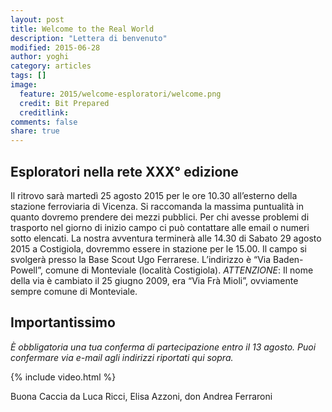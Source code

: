 ```yaml
---
layout: post
title: Welcome to the Real World
description: "Lettera di benvenuto"
modified: 2015-06-28
author: yoghi
category: articles
tags: []
image:
  feature: 2015/welcome-esploratori/welcome.png
  credit: Bit Prepared
  creditlink:
comments: false
share: true
---
```


## Esploratori nella rete XXX° edizione

Il ritrovo sarà martedì 25 agosto 2015 per le ore 10.30 all’esterno della stazione ferroviaria di Vicenza.
Si raccomanda la massima puntualità in quanto dovremo prendere dei mezzi pubblici.
Per chi avesse problemi di trasporto nel giorno di inizio campo ci può contattare alle email o numeri sotto elencati.
La nostra avventura terminerà alle 14.30 di Sabato 29 agosto 2015 a Costigiola, dovremmo essere in stazione per le 15.00.
Il campo si svolgerà presso la Base Scout Ugo Ferrarese. L’indirizzo è “Via Baden-Powell”, comune di Monteviale (località Costigiola).
*ATTENZIONE*: Il nome della via è cambiato il 25 giugno 2009, era “Via Frà Mioli”, ovviamente sempre comune di Monteviale.


## Importantissimo

*È obbligatoria una tua conferma di partecipazione entro il 13 agosto. Puoi confermare via e-mail agli indirizzi riportati qui sopra.*

{% include video.html %}


Buona Caccia da
Luca Ricci, Elisa Azzoni, don Andrea Ferraroni